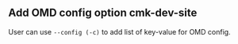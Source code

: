 ## Add OMD config option cmk-dev-site
<!--
type: feature
scope: all
affected: all
-->

User can use `--config (-c)` to add list of key-value for OMD config.
